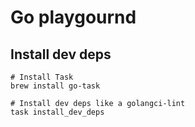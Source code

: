 # Go playgournd

## Install dev deps

```shell
# Install Task
brew install go-task

# Install dev deps like a golangci-lint
task install_dev_deps
```
